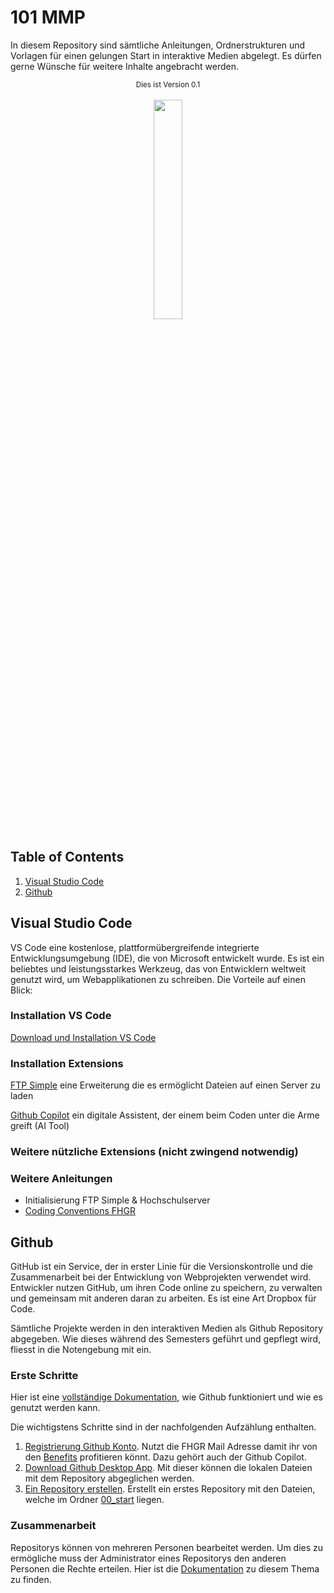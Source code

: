 # 101 MMP

In diesem Repository sind sämtliche Anleitungen, Ordnerstrukturen und Vorlagen für einen gelungen Start in interaktive Medien abgelegt. Es dürfen gerne Wünsche für weitere Inhalte angebracht werden.
<div align="center">
  <sub>Dies ist Version 0.1</sub>
</div>
<br>
<div align="center">
<img src="https://www.fhgr.ch/typo3conf/ext/sfptemplate/RootPage/Default/Resources/Public/Partials/Logo/Images/Logo.svg" width="30%">
</div>

## Table of Contents
1. [Visual Studio Code](#visual-studio-code)
2. [Github](#github)


## Visual Studio Code
VS Code eine kostenlose, plattformübergreifende integrierte Entwicklungsumgebung (IDE), die von Microsoft entwickelt wurde. Es ist ein beliebtes und leistungsstarkes Werkzeug, das von Entwicklern weltweit genutzt wird, um Webapplikationen zu schreiben. Die Vorteile auf einen Blick:
### Installation VS Code
[Download und Installation VS Code](https://code.visualstudio.com/)


### Installation Extensions
[FTP Simple](https://marketplace.visualstudio.com/items?itemName=GitHub.copilot) eine Erweiterung die es ermöglicht Dateien auf einen Server zu laden

[Github Copilot](https://marketplace.visualstudio.com/items?itemName=GitHub.copilot) ein digitale Assistent, der einem beim Coden unter die Arme greift (AI Tool)

### Weitere nützliche Extensions (nicht zwingend notwendig)

### Weitere Anleitungen
- Initialisierung FTP Simple & Hochschulserver
- [Coding Conventions FHGR](https://github.com/MaxiMilli/MMP-Coding-Conventions)
## Github
GitHub ist ein Service, der in erster Linie für die Versionskontrolle und die Zusammenarbeit bei der Entwicklung von Webprojekten verwendet wird. Entwickler nutzen GitHub, um ihren Code online zu speichern, zu verwalten und gemeinsam mit anderen daran zu arbeiten. Es ist eine Art Dropbox für Code.

Sämtliche Projekte werden in den interaktiven Medien als Github Repository abgegeben. Wie dieses während des Semesters geführt und gepflegt wird, fliesst in die Notengebung mit ein.

### Erste Schritte
Hier ist eine [vollständige Dokumentation](https://docs.github.com/de/get-started/onboarding/getting-started-with-your-github-account), wie Github funktioniert und wie es genutzt werden kann.

Die wichtigstens Schritte sind in der nachfolgenden Aufzählung enthalten.

1. [Registrierung Github Konto](https://education.github.com/students). Nutzt die FHGR Mail Adresse damit ihr von den [Benefits](https://education.github.com/pack/offers) profitieren könnt. Dazu gehört auch der Github Copilot.
2. [Download Github Desktop App](https://marketplace.visualstudio.com/items?itemName=GitHub.copilot). Mit dieser können die lokalen Dateien mit dem Repository abgeglichen werden.
3. [Ein Repository erstellen](https://docs.github.com/de/desktop/installing-and-configuring-github-desktop/overview/creating-your-first-repository-using-github-desktop). Erstellt ein erstes Repository mit den Dateien, welche im Ordner [00_start](https://github.com/Interaktive-Medien/101-MMP/tree/main/00_start) liegen.


### Zusammenarbeit
Repositorys können von mehreren Personen bearbeitet werden. Um dies zu ermögliche muss der Administrator eines Repositorys den anderen Personen die Rechte erteilen. Hier ist die [Dokumentation](https://docs.github.com/de/repositories/managing-your-repositorys-settings-and-features/managing-repository-settings/managing-teams-and-people-with-access-to-your-repository) zu diesem Thema zu finden.


##
